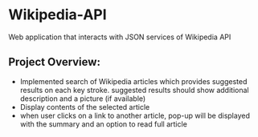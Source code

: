 # Wikipedia-API
Web application that interacts with JSON services of Wikipedia API

## Project Overview:
- Implemented search of Wikipedia articles which provides suggested results on each key stroke.
  suggested results should show additional description and a picture (if available)
- Display contents of the selected article
- when user clicks on a link to another article,  pop-up will be displayed with the summary and an option to read full article

